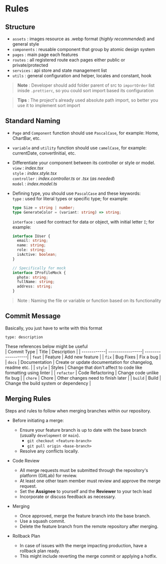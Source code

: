 # Rules

## Structure

- `assets` : images resource as .webp format (*highly recommended*) and general style
- `components` : reusable component that group by atomic design system
- `pages` : main page each features
- `routes` : all registered route each pages either public or private/protected
- `services` : api store and state management list
- `utils` : general configuration and helper, locales and constant, hook

> **Note** : Developer should add folder parent of src to `importOrder` list inisde `.prettierc`, so
> you could sort import based its configuration

> **Tips** : The project's already used absolute path import, so better you use it to implement sort
> import

## Standard Naming

- `Page` and `Component` function should use `PascalCase`, for example: Home, ChartBar, etc.
- `variable` and `utility` function should use `camelCase`, for example: currentDate,
  convertInitial, etc.
- Differentiate your component between its controller or style or model. <br> 
  `view` : *index.tsx*<br>
  `style` : *index.style.tsx*<br> 
  `controller` : *index.controller.ts* or *.tsx* (_as needed_)<br> 
  `model` : *index.model.ts*
- Defining type, you should use `PascalCase` and these keywords:<br>
  `type` : used for literal
  types or specific type; for example: <br>

  ```typescript
  type Size = string | number;
  type GenerateColor = (variant: string) => string;
  ```

  `interface` : used for contract for data or object, with initial letter `I`; for example: <br>

  ```typescript
  interface IUser {
    email: string;
    name: string;
    role: string;
    isActive: boolean;
  }

  // Specifically for mock
  interface IProfileMock {
    photo: string;
    fullName: string;
    address: string;
  }
  ```

> Note : Naming the file or variable or function based on its functionality

## Commit Message
Basically, you just have to write with this format  
```git
type: description
```
These references below might be useful  
| Commit Type | Title            | Description        |
| ------------| -----------------| -------------------|
| `feat`      | Feature          | Add new feature    |
| `fix`       | Bug Fixes        | Fix a bug          |
| `docs`      | Documentation    | Create or update documentation for changelog, readme etc. |
| `style`     | Styles           | Change that don't affect to code like formatting using linter |
| `refactor`  | Code Refactoring | Change code unlike fix bug |
| `chore`     | Chore            | Other changes need to finish later |
| `build`     | Build            | Change the build system or dependency |

## Merging Rules
Steps and rules to follow when merging branches within our repository.

- Before initiating a merge:
  - Ensure your feature branch is up to date with the base branch (usually `development` or `main`).
    - `git checkout <feature-branch>`
    - `git pull origin <base-branch>`
  - Resolve any conflicts locally.

- Code Review
  - All merge requests must be submitted through the repository's platform (GitLab) for review.
  - At least one other team member must review and approve the merge request.
  - Set the **Assignee** to yourself and the **Reviewer** to your tech lead
  - Incorporate or discuss feedback as necessary.

- Merging
  - Once approved, merge the feature branch into the base branch.
  - Use a squash commit.
  - Delete the feature branch from the remote repository after merging.

- Rollback Plan
  - In case of issues with the merge impacting production, have a rollback plan ready.
  - This might include reverting the merge commit or applying a hotfix.